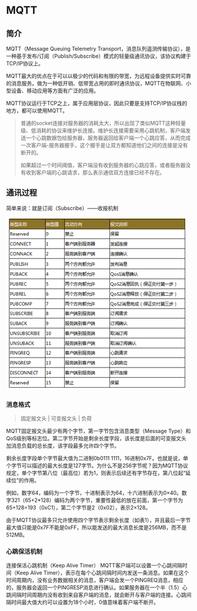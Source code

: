 # MQTT

## 简介

MQTT（Message Queuing Telemetry Transport，消息队列遥测传输协议），是一种基于发布/订阅（Publish/Subscribe）模式的轻量级通讯协议，该协议构建于TCP/IP协议上。

MQTT最大的优点在于可以以极少的代码和有限的带宽，为远程设备提供实时可靠的消息服务。做为一种低开销、低带宽占用的即时通讯协议，MQTT在物联网、小型设备、移动应用等方面有广泛的应用。

MQTT协议运行于TCP之上，属于应用层协议，因此只要是支持TCP/IP协议栈的地方，都可以使用MQTT。

> 普通的socket连接对服务器的消耗太大，所以出现了类似MQTT这种轻量级、低消耗的协议来维护长连接。维护长连接需要采用心跳机制，客户端发送一个心跳数据包给服务器，服务器返回给客户端一个心跳应答，从而完成一次客户端-服务器握手，这个握手是让双方都知道他们之间的连接是没有断开的。
>
> 如果超过一个时间阈值，客户端没有收到服务器的心跳应答，或者服务器没有收到客户端的心跳请求，那么表示通信双方连接已经不存在。

## 通讯过程

简单来说：就是订阅（Subscribe）——收报机制

![img](img\MQTT)



### 消息格式

> 固定报文头 | 可变报文头 | 负荷

MQTT固定报文头最少有两个字节，第一字节包含消息类型（Message Type）和QoS级别等标志位。第二字节开始是剩余长度字段，该长度是后面的可变报文头加消息负载的总长度，该字段最多允许四个字节。

剩余长度字段单个字节最大值为二进制0b0111 1111，16进制0x7F。也就是说，单个字节可以描述的最大长度是127字节。为什么不是256字节呢？因为MQTT协议规定，单个字节第八位（最高位）若为1，则表示后续还有字节存在，第八位起“延续位”的作用。

例如，数字64，编码为一个字节，十进制表示为64，十六进制表示为0×40。数字321（65+2*128）编码为两个字节，重要性最低的放在前面，第一个字节为65+128=193（0xC1），第二个字节是2（0x02），表示2×128。

由于MQTT协议最多只允许使用四个字节表示剩余长度（如表1），并且最后一字节最大值只能是0x7F不能是0xFF，所以能发送的最大消息长度是256MB，而不是512MB。

### 心跳保活机制

连接保活心跳机制（Keep Alive Timer）
MQTT客户端可以设置一个心跳间隔时间（Keep Alive Timer），表示在每个心跳间隔时间内发送一条消息。如果在这个时间周期内，没有业务数据相关的消息，客户端会发一个PINGREQ消息，相应的，服务器会返回一个PINGRESP消息进行确认。如果服务器在一个半（1.5）心跳间隔时间周期内没有收到来自客户端的消息，就会断开与客户端的连接。心跳间隔时间最大值大约可以设置为18个小时，0值意味着客户端不断开。